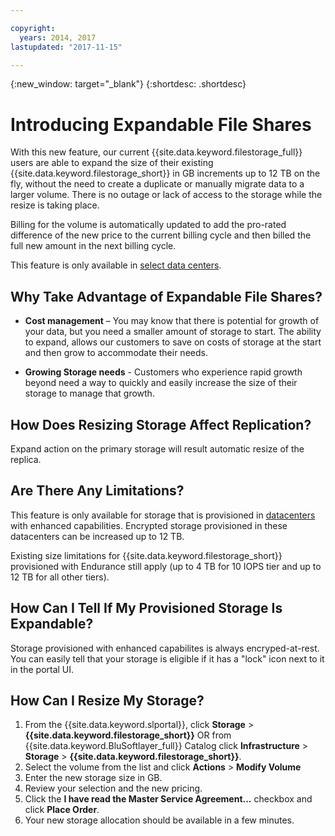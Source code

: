 ```yaml
---

copyright:
  years: 2014, 2017
lastupdated: "2017-11-15"

---
```

{:new_window: target="_blank"}
{:shortdesc: .shortdesc}

# Introducing Expandable File Shares

With this new feature, our current {{site.data.keyword.filestorage_full}} users are able to expand the size of their existing {{site.data.keyword.filestorage_short}} in GB increments up to 12 TB on the fly, without the need to create a duplicate or manually  migrate data to a larger volume.  There is no outage or lack of access to the storage while the resize is taking place. 

Billing for the volume is automatically updated to add the pro-rated difference of the new price to the current billing cycle and then billed the full new amount in the next billing cycle.

This feature is only available in [select data centers](new-ibm-block-and-file-storage-location-and-features.html). 

## Why Take Advantage of Expandable File Shares?

- **Cost management** – You may know that there is potential for growth of your data, but you need a smaller amount of storage to start. The ability to expand, allows our customers to save on costs of storage at the start and then grow to accommodate their needs.  

- **Growing Storage needs** - Customers who experience rapid growth beyond need a way to quickly and easily increase the size of their storage to manage that growth.

## How Does Resizing Storage Affect Replication?

Expand action on the primary storage will result automatic resize of the replica.

## Are There Any Limitations?

This feature is only available for storage that is provisioned in [datacenters](new-ibm-block-and-file-storage-location-and-features.html) with enhanced capabilities. Encrypted storage provisioned in these datacenters can be increased up to 12 TB. 

Existing size limitations for {{site.data.keyword.filestorage_short}} provisioned with Endurance still apply (up to 4 TB for 10 IOPS tier and up to 12 TB for all other tiers).

## How Can I Tell If My Provisioned Storage Is Expandable?

Storage provisioned with enhanced capabilites is always encryped-at-rest.  You can easily tell that your storage is eligible if it has a "lock" icon next to it in the portal UI. 

## How Can I Resize My Storage?

1. From the {{site.data.keyword.slportal}}, click **Storage** > **{{site.data.keyword.filestorage_short}}** OR from {{site.data.keyword.BluSoftlayer_full}} Catalog click **Infrastructure** > **Storage** > **{{site.data.keyword.filestorage_short}}**.
2. Select the volume from the list and click **Actions** > **Modify Volume**
3. Enter the new storage size in GB.
4. Review your selection and the new pricing.
5. Click the **I have read the Master Service Agreement...** checkbox and click **Place Order**.
6. Your new storage allocation should be available in a few minutes.

